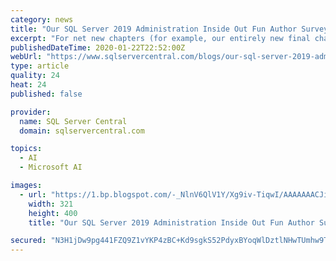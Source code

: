 ```yaml
---
category: news
title: "Our SQL Server 2019 Administration Inside Out Fun Author Survey"
excerpt: "For net new chapters (for example, our entirely new final chapter on Big Data and Machine Learning features of SQL Server 2019 ... and used the opportunity to convert some of my SSMS work into Azure data studio notebooks where I could. William Assaf: At home, with the same exactly three-wide screen setup as the last book."
publishedDateTime: 2020-01-22T22:52:00Z
webUrl: "https://www.sqlservercentral.com/blogs/our-sql-server-2019-administration-inside-out-fun-author-survey"
type: article
quality: 24
heat: 24
published: false

provider:
  name: SQL Server Central
  domain: sqlservercentral.com

topics:
  - AI
  - Microsoft AI

images:
  - url: "https://1.bp.blogspot.com/-_NlnV6QlV1Y/Xg9iv-TiqwI/AAAAAAACJig/lVMmlC4suNgi_CgoSo-rQ0M2WBgPaT49gCLcBGAsYHQ/s400/sql2019io.jpg"
    width: 321
    height: 400
    title: "Our SQL Server 2019 Administration Inside Out Fun Author Survey"

secured: "N3H1jDw9pg441FZQ9Z1vYKP4zBC+Kd9sgkS52PdyxBYoqWlDztlNHwTUmhw9Tag9yVxxblgYfh1rz+mxxYFMIfWCzJbbzJREPQtF1XEneMBravIU4oYsm/M8R0lW6waPMgJumxTVccPERgMElsvhn9c2wojiyltjfcNCnYjo3Lq+Z0CbQiNUk7yipF7ojEjiv1UoZKnfh30OFJ3x+d/hzS9bVUXpf2r6yqrEPWPyQZqPrjb7FL6a0efj0sr6ZN+1ObTFxjungBiLATjhAYj1rqCtNq8dn82g9gMtokv02CZSw2q26OmWyi5CYb6DIBL/+euNUtKrzq39BGQmypVtcSWIafxxEBD1HLG4h2cka+0OrW030H9/VolNsY4hjp2WhmlUixKl+++79hGi/PogaSc/tMREMXmAy3u+++Lyr9Uv8iTTZ6OISzCTExiwnrRlWmSGt79FYfArxwxw3ilga7hN4zNRP6bkvziORWiPWNY=;AjzRw2nLXwDDhSRA2882pg=="
---
```


